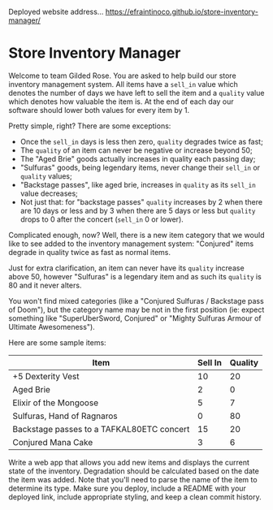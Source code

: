 Deployed website address... https://efraintinoco.github.io/store-inventory-manager/



# Store Inventory Manager

Welcome to team Gilded Rose. You are asked to help build our store inventory management system. All items have a `sell_in` value which denotes the number of days we have left to sell the item and a `quality` value which denotes how valuable the item is. At the end of each day our software should lower both values for every item by 1.

Pretty simple, right? There are some exceptions:

* Once the `sell_in` days is less then zero, `quality` degrades twice as fast;
* The `quality` of an item can never be negative or increase beyond 50;
* The "Aged Brie" goods actually increases in quality each passing day;
* "Sulfuras" goods, being legendary items, never change their `sell_in` or `quality` values;
* "Backstage passes", like aged brie, increases in `quality` as its `sell_in` value decreases;
* Not just that: for "backstage passes" `quality` increases by 2 when there are 10 days or less and by 3 when there are 5 days or less but `quality` drops to 0 after the concert (`sell_in` 0 or lower).

Complicated enough, now? Well, there is a new item category that we would like to see added to the inventory management system: "Conjured" items degrade in quality twice as fast as normal items.

Just for extra clarification, an item can never have its `quality` increase above 50, however "Sulfuras" is a legendary item and as such its `quality` is 80 and it never alters.

You won't find mixed categories (like a "Conjured Sulfuras / Backstage pass of Doom"), but the category name may be not in the first position (ie: expect something like "SuperUberSword, Conjured" or "Mighty Sulfuras Armour of Ultimate Awesomeness").

Here are some sample items:

| Item | Sell In | Quality |
| --- | --- | --- |
| +5 Dexterity Vest | 10 | 20 |
| Aged Brie | 2 | 0 |
| Elixir of the Mongoose | 5 | 7 |
| Sulfuras, Hand of Ragnaros | 0 | 80 |
| Backstage passes to a TAFKAL80ETC concert | 15 | 20 |
| Conjured Mana Cake | 3 | 6 |

Write a web app that allows you add new items and displays the current state of the inventory. Degradation should be calculated based on the date the item was added. Note that you'll need to parse the name of the item to determine its type. Make sure you deploy, include a README with your deployed link, include appropriate styling, and keep a clean commit history.
